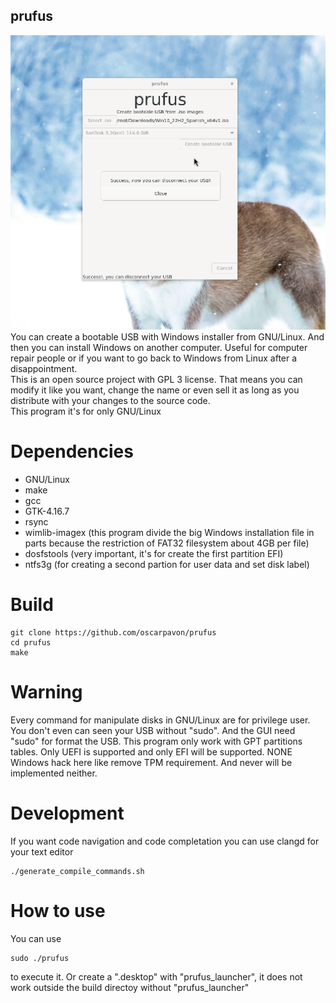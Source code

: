 ## prufus
![bootloader](screenshot1.png)
You can create a bootable USB with Windows installer from GNU/Linux. And then you can install Windows on another computer. Useful for computer repair people or if you want to go back to Windows from Linux after a disappointment.  
This is an open source project with GPL 3 license. That means you can modify it like you want, change the name or even sell it as long as you distribute with your changes to the source code.  
This program it's for only GNU/Linux
# Dependencies
- GNU/Linux
- make
- gcc
- GTK-4.16.7
- rsync
- wimlib-imagex (this program divide the big Windows installation file in parts because the restriction of FAT32 filesystem about 4GB per file)
- dosfstools (very important, it's for create the first partition EFI)
- ntfs3g (for creating a second partion for user data and set disk label)

# Build

```
git clone https://github.com/oscarpavon/prufus
cd prufus
make
```
# Warning
Every command for manipulate disks in GNU/Linux are for privilege user. You don't even can seen your USB without "sudo". And the GUI need "sudo" for format the USB.
This program only work with GPT partitions tables. Only UEFI is supported and only EFI will be supported.
NONE Windows hack here like remove TPM requirement. And never will be implemented neither.

# Development
If you want code navigation and code completation you can use clangd for your text editor
```
./generate_compile_commands.sh
```

# How to use
You can use
```
sudo ./prufus
```
to execute it. Or create a ".desktop" with "prufus_launcher", it does not work outside the build directoy without "prufus_launcher"
